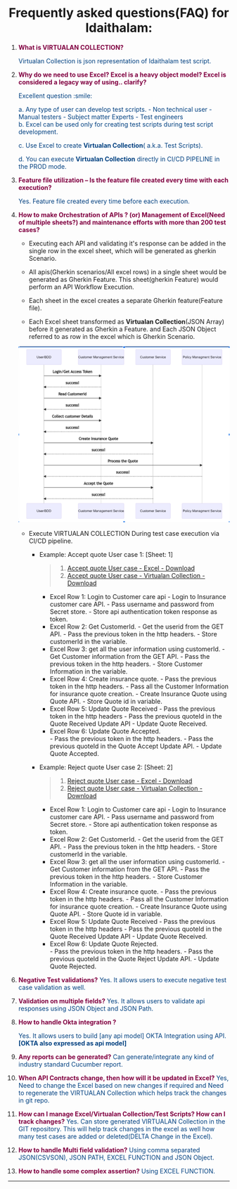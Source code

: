<h1 align="center"> Frequently asked questions(FAQ) for Idaithalam:</h1>

1. **<span style="color:#800040"> What is VIRTUALAN COLLECTION?</span>**

    <span style="color:#004080 ">
        Virtualan Collection is json representation of Idaithalam test script. 
    </span>
2. **<span style="color:#800040">Why do we need to use Excel? Excel is a heavy object model? Excel is considered a legacy way of using.. clarify? </span>**

    <span style="color:#004080 ">
    Excellent question :smile:

    a. Any type of user can develop test scripts. 
       - Non technical user
       - Manual testers
       - Subject matter Experts
       - Test engineers    
    b. Excel can be used only for creating test scripts during test script development.     
    
    c. Use Excel to create **Virtualan Collection**( a.k.a. Test Scripts).
    
    d. You can execute **Virtualan Collection** directly in CI/CD PIPELINE in the PROD mode.
    </span>

3. **<span style="color:#800040">Feature file utilization – Is the feature file created every time with each execution? </span>**

    <span style="color:#004080 ">
        Yes. Feature file created every time before each execution.
    </span>   

4. **<span style="color:#800040">How to make Orchestration of APIs ? (or)     Management of Excel(Need of multiple sheets?) and maintenance efforts with more than 200 test cases?
    </span>**<span style="color:#004080 ">
    - Executing each API and validating it's response can be added in the single row in the excel sheet, which will be generated as gherkin Scenario. 

    - All apis(Gherkin scenarios/All excel rows) in a single sheet would be generated as Gherkin Feature. This sheet(gherkin Feature) would perform an API Workflow Execution.

    - Each sheet in the excel creates a separate Gherkin feature(Feature file).

    - Each Excel sheet transformed as **Virtualan Collection**(JSON Array) before it generated as Gherkin a Feature. and Each JSON Object referred to as row in the excel which is Gherkin Scenario.
    
    ![](_images/idaithalam/Demo-work-flow.png ':size=65%')

    - Execute VIRTUALAN COLLECTION During test case execution via CI/CD pipeline.
        - Example: Accept quote User case 1: [Sheet: 1] 
            > 1. [Accept quote User case - Excel - Download](https://github.com/virtualansoftware/microservices-lowcode-testautomation/blob/a7ac3d50c7a820392a569f093aa8302969c50605/src/test/resources/css/customer-self-service.xlsx)
            > 2. [Accept quote User case - Virtualan Collection - Download](https://github.com/virtualansoftware/microservices-lowcode-testautomation/blob/a7ac3d50c7a820392a569f093aa8302969c50605/virtualan-collection/Customer-Self-Service-Accept.json)   
            
            - Excel Row 1: Login to Customer care api
                    - Login to Insurance customer care API.
                    - Pass username and password from Secret store.
                    - Store api authentication token response as token.
            - Excel Row 2: Get CustomerId.
                    - Get the userid from the GET API.
                    - Pass the previous token in the http headers.
                    - Store customerId in the variable. 
            - Excel Row 3: get all the user information using customerId.
                    - Get Customer information from the GET API.
                    - Pass the previous token in the http headers.
                    - Store Customer Information in the variable. 
            - Excel Row 4: Create insurance quote.
                    - Pass the previous token in the http headers.
                    - Pass all the Customer Information for insurance quote creation. 
                    - Create Insurance Quote using Quote API.
                    - Store Quote id in variable.
            - Excel Row 5: Update Quote Received
                    - Pass the previous token in the http headers
                    - Pass the previous quoteId in the Quote Received Update API
                    - Update Quote Received.
            - Excel Row 6: Update Quote Accepted.  
                    - Pass the previous token in the http headers.
                    - Pass the previous quoteId in the Quote Accept Update API.
                    - Update Quote Accepted.
        -  Example: Reject quote User case 2: [Sheet: 2]
            > 1. [Reject quote User case - Excel - Download](https://github.com/virtualansoftware/microservices-lowcode-testautomation/blob/a7ac3d50c7a820392a569f093aa8302969c50605/src/test/resources/css/customer-self-service.xlsx)
            > 2. [Reject quote User case - Virtualan Collection - Download](https://github.com/virtualansoftware/microservices-lowcode-testautomation/blob/a7ac3d50c7a820392a569f093aa8302969c50605/virtualan-collection/Customer-Self-Service-Reject.json)   
            - Excel Row 1: Login to Customer care api
                    - Login to Insurance customer care API.
                    - Pass username and password from Secret store.
                    - Store api authentication token response as token.
            - Excel Row 2: Get CustomerId.
                    - Get the userid from the GET API.
                    - Pass the previous token in the http headers.
                    - Store customerId in the variable. 
            - Excel Row 3: get all the user information using customerId.
                    - Get Customer information from the GET API.
                    - Pass the previous token in the http headers.
                    - Store Customer Information in the variable. 
            - Excel Row 4: Create insurance quote.
                    - Pass the previous token in the http headers.
                    - Pass all the Customer Information for insurance quote creation. 
                    - Create Insurance Quote using Quote API.
                    - Store Quote id in variable.
            - Excel Row 5: Update Quote Received
                    - Pass the previous token in the http headers
                    - Pass the previous quoteId in the Quote Received Update API
                    - Update Quote Received.
            - Excel Row 6: Update Quote Rejected.  
                    - Pass the previous token in the http headers.
                    - Pass the previous quoteId in the Quote Reject Update API.
                    - Update Quote Rejected.
</span>

6. **<span style="color:#800040"> Negative Test validations?</span>**
    <span style="color:#004080 ">
        Yes. It allows users to execute negative test case validation as well.
    </span>

7. **<span style="color:#800040"> Validation on multiple fields?</span>**
    <span style="color:#004080 ">
        Yes. It allows users to validate api responses using JSON Object and JSON Path.
    </span>

8. **<span style="color:#800040"> How to handle Okta integration ?</span>**

    <span style="color:#004080 ">Yes. It allows users to build [any api model] OKTA Integration using API. **[OKTA also expressed as api model]** </span>

9. **<span style="color:#800040"> Any reports can be generated?</span>**
    <span style="color:#004080 ">
        Can generate/integrate any kind of industry standard Cucumber report.
    </span>

10. **<span style="color:#800040">
    When API Contracts change, then how will it be updated in Excel?</span>**
    <span style="color:#004080 ">
        Yes, Need to change the Excel based on new changes if required and Need to regenerate the VIRTUALAN Collection which helps track the changes in git repo.
    </span>

11. **<span style="color:#800040">  How can I manage Excel/Virtualan Collection/Test Scripts? How can I track changes?</span>**
    <span style="color:#004080 ">
        Yes. Can store generated VIRTUALAN Collection in the GIT repository. This will help track changes in the excel as well how many test cases are added or deleted(DELTA Change in the Excel). 
    </span>

12. **<span style="color:#800040"> How to handle Multi field validation?</span>**
    <span style="color:#004080 ">
	    Using comma separated JSON(CSVSON), JSON PATH, EXCEL FUNCTION and JSON Object. 
    </span>

13. **<span style="color:#800040"> How to handle some complex assertion?</span>**
    <span style="color:#004080 ">
    Using EXCEL FUNCTION.
    </span>


------